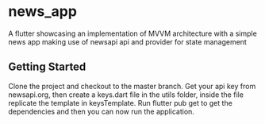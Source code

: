 # news_app

A flutter showcasing an implementation of MVVM architecture with a simple news app making use of newsapi api and provider for state management

## Getting Started

Clone the project and checkout to the master branch.
Get your api key from newsapi.org, then create a keys.dart file in the utils folder, inside the file replicate the template in keysTemplate.
Run flutter pub get to get the dependencies and then you can now run the application.

